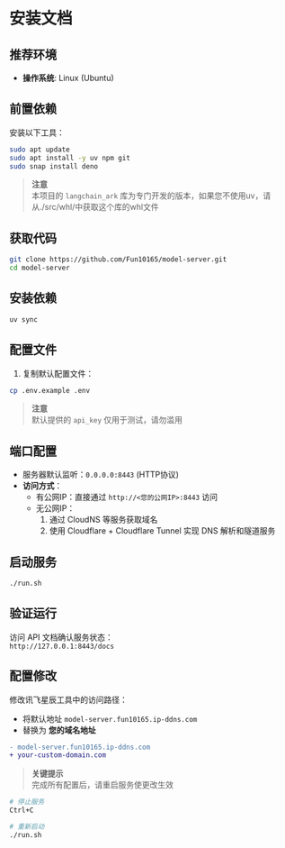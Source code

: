 # 安装文档

## 推荐环境
- **操作系统**: Linux (Ubuntu)

## 前置依赖
安装以下工具：
```bash
sudo apt update
sudo apt install -y uv npm git
sudo snap install deno
```
> **注意**  
> 本项目的 `langchain_ark` 库为专门开发的版本，如果您不使用uv，请从./src/whl/中获取这个库的whl文件
## 获取代码
```bash
git clone https://github.com/Fun10165/model-server.git
cd model-server
```

## 安装依赖
```bash
uv sync
```

## 配置文件
1. 复制默认配置文件：
```bash
cp .env.example .env
```
> **注意**  
> 默认提供的 `api_key` 仅用于测试，请勿滥用

## 端口配置
- 服务器默认监听：`0.0.0.0:8443` (HTTP协议)
- **访问方式**：
  - 有公网IP：直接通过 `http://<您的公网IP>:8443` 访问
  - 无公网IP：
    1. 通过 CloudNS 等服务获取域名
    2. 使用 Cloudflare + Cloudflare Tunnel 实现 DNS 解析和隧道服务

## 启动服务
```bash
./run.sh
```

## 验证运行
访问 API 文档确认服务状态：  
`http://127.0.0.1:8443/docs`

## 配置修改
修改讯飞星辰工具中的访问路径：
- 将默认地址 `model-server.fun10165.ip-ddns.com` 
- 替换为 **您的域名地址**
```diff
- model-server.fun10165.ip-ddns.com
+ your-custom-domain.com
```

> **关键提示**  
> 完成所有配置后，请重启服务使更改生效
```bash
# 停止服务
Ctrl+C

# 重新启动
./run.sh
